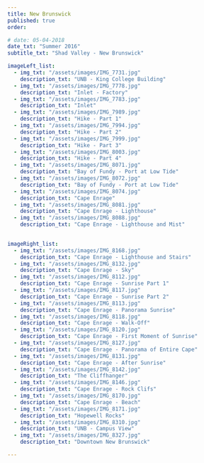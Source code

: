 ```yaml
---
title: New Brunswick
published: true
order: 

# date: 05-04-2018
date_txt: "Summer 2016"
subtitle_txt: "Shad Valley - New Brunswick"

imageLeft_list:
  - img_txt: "/assets/images/IMG_7731.jpg"
    description_txt: "UNB - King College Building"
  - img_txt: "/assets/images/IMG_7778.jpg"
    description_txt: "Inlet - Factory"
  - img_txt: "/assets/images/IMG_7783.jpg"
    description_txt: "Inlet"
  - img_txt: "/assets/images/IMG_7989.jpg"
    description_txt: "Hike - Part 1"
  - img_txt: "/assets/images/IMG_7994.jpg"
    description_txt: "Hike - Part 2"
  - img_txt: "/assets/images/IMG_7999.jpg"
    description_txt: "Hike - Part 3"
  - img_txt: "/assets/images/IMG_8003.jpg"
    description_txt: "Hike - Part 4"
  - img_txt: "/assets/images/IMG_8071.jpg"
    description_txt: "Bay of Fundy - Port at Low Tide"
  - img_txt: "/assets/images/IMG_8072.jpg"
    description_txt: "Bay of Fundy - Port at Low Tide"
  - img_txt: "/assets/images/IMG_8074.jpg"
    description_txt: "Cape Enrage"
  - img_txt: "/assets/images/IMG_8081.jpg"
    description_txt: "Cape Enrage - Lighthouse"
  - img_txt: "/assets/images/IMG_8088.jpg"
    description_txt: "Cape Enrage - Lighthouse and Mist"
  

imageRight_list:
  - img_txt: "/assets/images/IMG_8168.jpg"
    description_txt: "Cape Enrage - Lighthouse and Stairs"
  - img_txt: "/assets/images/IMG_8132.jpg"
    description_txt: "Cape Enrage - Sky"
  - img_txt: "/assets/images/IMG_8112.jpg"
    description_txt: "Cape Enrage - Sunrise Part 1"
  - img_txt: "/assets/images/IMG_8117.jpg"
    description_txt: "Cape Enrage - Sunrise Part 2"
  - img_txt: "/assets/images/IMG_8113.jpg"
    description_txt: "Cape Enrage - Panorama Sunrise"
  - img_txt: "/assets/images/IMG_8118.jpg"
    description_txt: "Cape Enrage - Walk-Off"
  - img_txt: "/assets/images/IMG_8120.jpg"
    description_txt: "Cape Enrage - First Moment of Sunrise"
  - img_txt: "/assets/images/IMG_8127.jpg"
    description_txt: "Cape Enrage - Panorama of Entire Cape"
  - img_txt: "/assets/images/IMG_8131.jpg"
    description_txt: "Cape Enrage - After Sunrise"
  - img_txt: "/assets/images/IMG_8142.jpg"
    description_txt: "The Cliffhanger"
  - img_txt: "/assets/images/IMG_8146.jpg"
    description_txt: "Cape Enrage - Rock Clifs"
  - img_txt: "/assets/images/IMG_8170.jpg"
    description_txt: "Cape Enrage - Beach"
  - img_txt: "/assets/images/IMG_8171.jpg"
    description_txt: "Hopewell Rocks"
  - img_txt: "/assets/images/IMG_8310.jpg"
    description_txt: "UNB - Campus View"
  - img_txt: "/assets/images/IMG_8327.jpg"
    description_txt: "Downtown New Brunswick"

---
```

